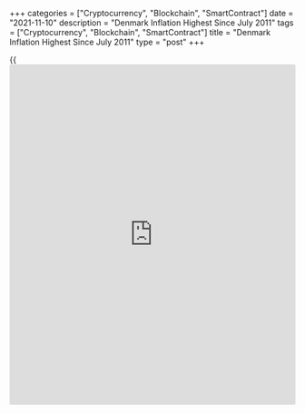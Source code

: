 +++
categories = ["Cryptocurrency", "Blockchain", "SmartContract"]
date = "2021-11-10"
description = "Denmark Inflation Highest Since July 2011"
tags = ["Cryptocurrency", "Blockchain", "SmartContract"]
title = "Denmark Inflation Highest Since July 2011"
type = "post"
+++

{{<iframe id="large-banner" src="https://www.bounty.group/#slide=11.0" width="100%" height="600" scrolling="no" style="border: 0px solid rgb(216, 221, 230); border-radius: 3px;">}}

Denmark's consumer price inflation increased in October, data from
Statistics Denmark showed on Wednesday.

The consumer price index rose 3.0 percent year-on-year in October,
following a 2.2 percent increase in September. This was the highest
increase since July 2011.

Prices for housing, electricity and heat rose the most by 4.4 percent in
October and those of transport rose 7.1 percent.

Prices for alcoholic beverages and tobacco increased 4.0 percent and
those of restaurant and hotels increased by 3.1 percent.

Core inflation, which excludes prices of energy and fresh food, rose to
1.4 percent in October from 1.3 percent in September.

The EU measure of harmonized index of consumer prices, or HICP rose 3.2
percent in October, following a 2.4 percent growth in the preceding
month.

On a monthly basis, consumer prices rose 1.0 percent in October.

For comments and feedback [contact](https://www.playgroundfx.com/contact/): editorial@rtt[news](https://www.letsplayfx.com/blog/forex-news-website/).com

[Economic News][1]

 **What parts of the world are seeing the best (and worst) economic
performances lately? Click[here][2] to check out our [Econ Scorecard][2]
and find out! See up-to-the-moment [ranking](https://www.playgroundfx.com/blog/crypto-exchange-ranking/)s for the best and worst
performers in [GDP][3], [unemployment rate][4], [inflation][5] and much
more.**

   1. www.rtt[news](https://www.letsplayfx.com/blog/forex-news-website/).com/Content/EconomicNews.aspx
   2. www.rtt[news](https://www.letsplayfx.com/blog/forex-news-website/).com/economic-scorecard/world-rank/PPI/highest-performance.aspx
   3. www.rtt[news](https://www.letsplayfx.com/blog/forex-news-website/).com/economic-scorecard/world-rank/GDP/highest-performance.aspx
   4. www.rtt[news](https://www.letsplayfx.com/blog/forex-news-website/).com/economic-scorecard/world-rank/unemployment-rate/lowest-performance.aspx
   5. www.rtt[news](https://www.letsplayfx.com/blog/forex-news-website/).com/economic-scorecard/world-rank/CPI/highest-performance.aspx